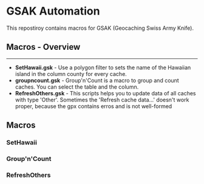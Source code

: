 # GSAK Automation

This repostiroy contains macros for GSAK (Geocaching Swiss Army Knife).

## Macros - Overview
------
* **SetHawaii.gsk** - Use a polygon filter to sets the name of the Hawaiian island in the column county for every cache.
* **groupncount.gsk** - Group'n'Count is a macro to group and count caches. You can select the table and the column.
* **RefreshOthers.gsk** - This scripts helps you to update data of all caches with type 'Other'. Sometimes the 'Refresh cache data...' doesn't work proper, because the gpx contains erros and is not well-formed

Macros
------ 

### SetHawaii

### Group'n'Count

### RefreshOthers